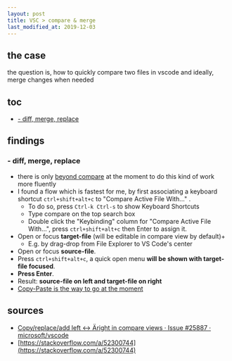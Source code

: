 ```yaml
---
layout: post
title: VSC > compare & merge
last_modified_at: 2019-12-03
---
```

## the case	
the question is, how to quickly compare two files in vscode and ideally, merge changes when needed

## toc
<!-- TOC -->

- [- diff, merge, replace](#--diff-merge-replace)

<!-- /TOC -->

## findings
### - diff, merge, replace 
* there is only [beyond compare](https://www.scootersoftware.com/) at the moment to do this kind of work more fluently
* I found a flow which is fastest for me, by first associating a keyboard shortcut `ctrl+shift+alt+c` to "Compare Active File With..." . 
    * To do so, press `Ctrl-k Ctrl-s` to show Keyboard Shortcuts
    * Type compare on the top search box 
    * Double click the "Keybinding" column for "Compare Active File With...", press `ctrl+shift+alt+c` then Enter to assign it.
* Open or focus **target-file** (will be editable in compare view by default)+
    * E.g. by drag-drop from File Explorer to VS Code's center
* Open or focus **source-file**.
* Press `ctrl+shift+alt+c`, a quick open menu **will be shown with target-file focused**.
* **Press Enter**.
* Result: **source-file on left and target-file on right**
* [Copy-Paste is the way to go at the moment](https://github.com/microsoft/vscode/issues/25887)

## sources
* [Copy/replace/add left <-> Äright in compare views · Issue #25887 · microsoft/vscode](https://github.com/microsoft/vscode/issues/25887)
* [https://stackoverflow.com/a/52300744](https://stackoverflow.com/a/52300744)
